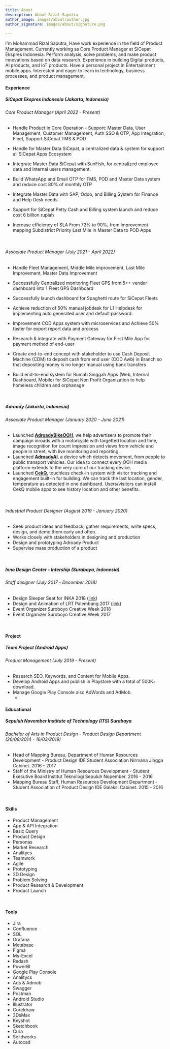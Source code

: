 ```yaml
---
title: About
description: About Rizal Saputra
author_image: images/about/author.jpg
author_signature: images/about/signature.png

---
```

I'm Mohammad Rizal Saputra, Have work experience in the ﬁeld of Product Management. Currently working as Core Product Manager at SiCepat Ekspres Indonesia. Perform analysis, solve problems, and make product innovations based on data research. Experience in building Digital products, AI products, and IoT products. Have a personal project in Entertainment mobile apps. Interested and eager to learn in technology, business processes, and product management.

#### **Experience**

##### **SiCepat Ekspres Indonesia (Jakarta, Indonesia)**

###### _Core Product Manager_ (April 2022 - Present)

* Handle Product in Core Operation - Support: Master Data, User Management, Customer Management, Auth SSO & OTP, App Integration, Fleet, Support SiCepat TMS & POD
* Handle for Master Data SiCepat, a centralized data & system for support all SiCepat Apps Ecosystem
* Integrate Master Data SiCepat with SunFish, for centralized employee data and internal users management.
* Build WhatsApp and Email OTP for TMS, POD and Master Data system and reduce cost 80% of monthly OTP
* Integrate Master Data with SAP, Odoo, and Billing System for Finance and Help Desk needs
* Support for SiCepat Petty Cash and Billing system launch and reduce cost 6 billion rupiah
* Increase efficiency of SLA From 72% to 90%, from improvement mapping Subdistrict Priority Last Mile in Master Data to POD Apps

  <br>

###### _Associate Product Manager_ (July 2021 - April 2022)

* Handle Fleet Management, Middle Mile improvement, Last Mile Improvement, Master Data Improvement
* Successfully Centralized monitoring Fleet GPS from 5++ vendor dashboard into 1 Fleet GPS Dashboard
* Successfully launch dashboard for Spaghetti route for SiCepat Fleets
* Achieve reduction of 50% manual jobdesk for L1 Helpdesk for implementing auto generated user and default password.
* Improvement COD Apps system with microservices and Achieve 50% faster for export report data and process
* Research & integrate with Payment Gateway for First Mile App for payment method of end-user
* Create end-to-end concept with stakeholder to use Cash Deposit Machine (CDM) to deposit cash from end user (COD Awb) in Branch so that depositing money is no longer manual using bank transfers
* Build end-to-end system for Rumah Singgah Apps (Web, Internal Dashboard, Mobile) for SiCepat Non Profit Organization to help homeless children and orphanage

  <br>

##### **Adroady (Jakarta, Indonesia)**

###### _Associate Product Manager_ (January 2020 - June 2021)

* Launched [**AdroadyBikeOOH**](https://rizalsaputra.com/portfolio/mobile-dooh-flagship-product-with-adroady/), we help advertisers to promote their campaign inroads with a motorcycle with targetted location and time, image recognition for count impression and views from vehicle and people in street, with live monitoring and reporting.
* Launched [**AdroadyAI**](https://rizalsaputra.com/portfolio/ai-device-project-with-adroady/), a device which detects movement, from people to public transport vehicles. Our idea to connect every OOH media platform extends to the very core of our tracking device.
* Launched [**CekQ**](https://rizalsaputra.com/portfolio/cekq-product/), touchless check-in system with visitor tracking and engagement built-in for building. We can track the last location, gender, temperature as detected in one dashboard. Users/visitors can install CekQ mobile apps to see history location and other benefits.

<br>

###### _Industrial Product Designer_ (August 2019 - January 2020)

* Seek product ideas and feedback, gather requirements, write specs, design, and demo them early and often.
* Works closely with stakeholders in designing and production
* Design and prototyping Adroady Product
* Supervise mass production of a product

<br>

##### **Inno Design Center - Intership (Surabaya, Indonesia)**

###### _Staff designer_ (July 2017 - December 2018)

* Design Sleeper Seat for INKA 2018 ([link](https://rizalsaputra.com/portfolio/railway-project-with-inno-design-center/))
* Design and Animation of LRT Palembang 2017 ([link](https://rizalsaputra.com/portfolio/railway-project-with-inno-design-center/))
* Event Organizer Suroboyo Creative Week 2018
* Event Organizer Suroboyo Creative Week 2017

<br>

#### **Project**

##### **Team Project (Android Apps)**

###### _Product Management_ (July 2019 - Present)

* Research SEO, Keywords, and Content for Mobile Apps.
* Develop Android Apps and publish in Playstore with a total of 500K+ download.
* Manage Google Play Console also AdWords and AdMob.
  * <br>

#### **Educational**

##### **Sepuluh November Institute of Technology (ITS) Surabaya**

###### _Bachelor of Arts in Product Design - Product Design Department (26/08/2014 - 16/03/2019)_

* Head of Mapping Bureau, Department of Human Resources Development - Product Design IDE Student Association Nirmana Jingga Cabinet. 2016 - 2017
* Staff of the Ministry of Human Resources Development - Student Executive Board Institut Teknologi Sepuluh Nopember. 2016 - 2016
* Mapping Bureau Staff, Human Resources Development Department - Student Association of Product Design IDE Galaksi Cabinet. 2015 - 2016

<br>

#### **Skills**

* Product Management
* App & API Integration
* Basic Query
* Product Design
* Personas
* Market Research
* Analitycs
* Teamwork
* Agile
* Prototyping
* 3D Design
* Problem Solving
* Product Research & Development
* Product Launch

<br>

#### **Tools**

* Jira
* Confluence
* SQL
* Grafana
* Metabase
* Figma
* Ms-Excel
* Redash
* PowerBI
* Google Play Console
* Analitycs
* Ads & Admob
* Swagger
* Postman
* Android Studio
* Illustrator
* Coreldraw
* 3DsMax
* Keyshot
* Sketchbook
* Cura
* Solidworks
* Autocad